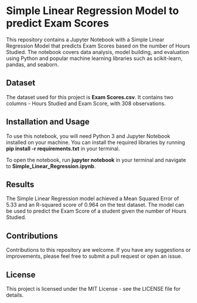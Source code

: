 # Simple Linear Regression Model to predict Exam Scores
This repository contains a Jupyter Notebook with a Simple Linear Regression Model that predicts Exam Scores based on the number of Hours Studied. The notebook covers data analysis, model building, and evaluation using Python and popular machine learning libraries such as scikit-learn, pandas, and seaborn.

## Dataset
The dataset used for this project is **Exam Scores.csv**. It contains two columns - Hours Studied and Exam Score, with 308 observations.

## Installation and Usage
To use this notebook, you will need Python 3 and Jupyter Notebook installed on your machine. You can install the required libraries by running **pip install -r requirements.txt** in your terminal.

To open the notebook, run **jupyter notebook** in your terminal and navigate to **Simple_Linear_Regression.ipynb**.

## Results
The Simple Linear Regression model achieved a Mean Squared Error of 5.33 and an R-squared score of 0.964 on the test dataset. The model can be used to predict the Exam Score of a student given the number of Hours Studied.

## Contributions
Contributions to this repository are welcome. If you have any suggestions or improvements, please feel free to submit a pull request or open an issue.

## License
This project is licensed under the MIT License - see the LICENSE file for details.
